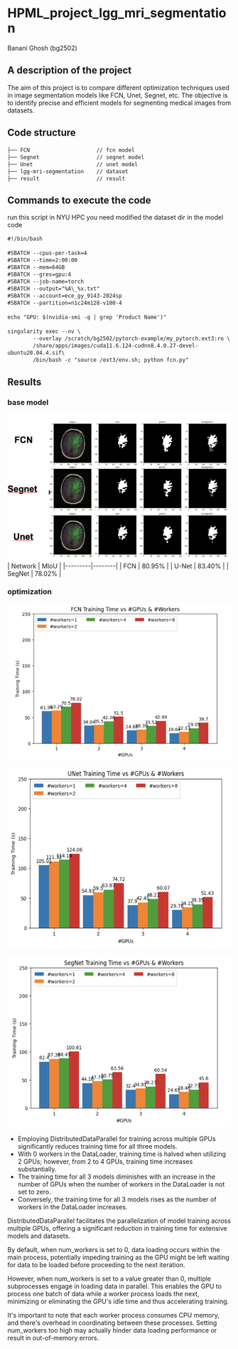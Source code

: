 # HPML_project_lgg_mri_segmentation

Banani Ghosh (bg2502)

## A description of the project
The aim of this project is to compare different optimization techniques used in image segmentation models like FCN, Unet, Segnet, etc. The objective is to identify precise and efficient models for segmenting medical images from datasets.

## Code structure
```
├── FCN                     // fcn model
├── Segnet                  // segnet model
├── Unet                    // unet model
├── lgg-mri-segmentation    // dataset
├── result                  // result
```

## Commands to execute the code        
run this script in NYU HPC
you need modified the dataset dir in the model code
```
#!/bin/bash

#SBATCH --cpus-per-task=4
#SBATCH --time=2:00:00
#SBATCH --mem=64GB
#SBATCH --gres=gpu:4
#SBATCH --job-name=torch
#SBATCH --output="%A\_%x.txt"
#SBATCH --account=ece_gy_9143-2024sp
#SBATCH --partition=n1c24m128-v100-4

echo "GPU: $(nvidia-smi -q | grep 'Product Name')"

singularity exec --nv \
	    --overlay /scratch/bg2502/pytorch-example/my_pytorch.ext3:ro \
	    /share/apps/images/cuda11.6.124-cudnn8.4.0.27-devel-ubuntu20.04.4.sif\
	    /bin/bash -c "source /ext3/env.sh; python fcn.py"
```

## Results
### base model
![result](./result/result.png)
| Network | MIoU   |
|---------|--------|
| FCN     | 80.95% |
| U-Net   | 83.40% |
| SegNet  | 78.02% |

### optimization
![result](./result/Picture1.png)

![result](./result/Picture2.png)

![result](./result/Picture3.png)

- Employing DistributedDataParallel for training across multiple GPUs significantly reduces training time for all three models.
- With 0 workers in the DataLoader, training time is halved when utilizing 2 GPUs; however, from 2 to 4 GPUs, training time increases substantially.
- The training time for all 3 models diminishes with an increase in the number of GPUs when the number of workers in the DataLoader is not set to zero.
- Conversely, the training time for all 3 models rises as the number of workers in the DataLoader increases.


DistributedDataParallel facilitates the parallelization of model training across multiple GPUs, offering a significant reduction in training time for extensive models and datasets.

By default, when num_workers is set to 0, data loading occurs within the main process, potentially impeding training as the GPU might be left waiting for data to be loaded before proceeding to the next iteration.

However, when num_workers is set to a value greater than 0, multiple subprocesses engage in loading data in parallel. This enables the GPU to process one batch of data while a worker process loads the next, minimizing or eliminating the GPU's idle time and thus accelerating training.

It's important to note that each worker process consumes CPU memory, and there's overhead in coordinating between these processes. Setting num_workers too high may actually hinder data loading performance or result in out-of-memory errors.
